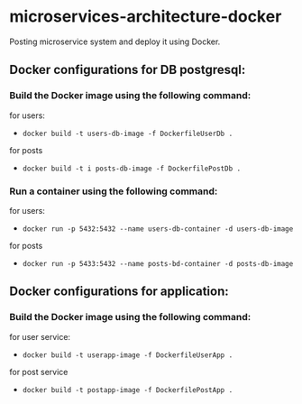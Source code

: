 # microservices-architecture-docker
Posting microservice system and deploy it using Docker.

## Docker configurations for DB postgresql:
### Build the Docker image using the following command:
for users:
- `docker build -t users-db-image -f DockerfileUserDb .`

for posts
- `docker build -t i posts-db-image -f DockerfilePostDb .`

### Run a container using the following command:
for users:
- `docker run -p 5432:5432 --name users-db-container -d users-db-image`

for posts
- `docker run -p 5433:5432 --name posts-bd-container -d posts-db-image`

## Docker configurations for application:
### Build the Docker image using the following command:
for user service:
- `docker build -t userapp-image -f DockerfileUserApp .`

for post service
- `docker build -t postapp-image -f DockerfilePostApp .`

#